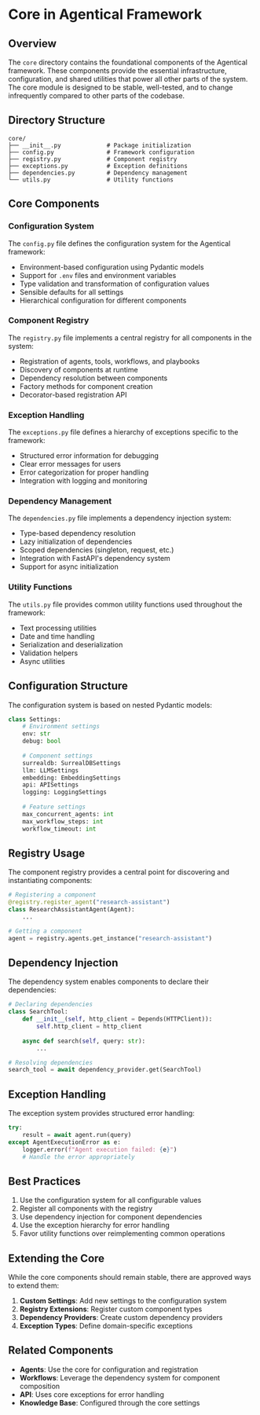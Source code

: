 # Core in Agentical Framework

## Overview

The `core` directory contains the foundational components of the Agentical framework. These components provide the essential infrastructure, configuration, and shared utilities that power all other parts of the system. The core module is designed to be stable, well-tested, and to change infrequently compared to other parts of the codebase.

## Directory Structure

```
core/
├── __init__.py             # Package initialization
├── config.py               # Framework configuration
├── registry.py             # Component registry
├── exceptions.py           # Exception definitions
├── dependencies.py         # Dependency management
└── utils.py                # Utility functions
```

## Core Components

### Configuration System

The `config.py` file defines the configuration system for the Agentical framework:

- Environment-based configuration using Pydantic models
- Support for `.env` files and environment variables
- Type validation and transformation of configuration values
- Sensible defaults for all settings
- Hierarchical configuration for different components

### Component Registry

The `registry.py` file implements a central registry for all components in the system:

- Registration of agents, tools, workflows, and playbooks
- Discovery of components at runtime
- Dependency resolution between components
- Factory methods for component creation
- Decorator-based registration API

### Exception Handling

The `exceptions.py` file defines a hierarchy of exceptions specific to the framework:

- Structured error information for debugging
- Clear error messages for users
- Error categorization for proper handling
- Integration with logging and monitoring

### Dependency Management

The `dependencies.py` file implements a dependency injection system:

- Type-based dependency resolution
- Lazy initialization of dependencies
- Scoped dependencies (singleton, request, etc.)
- Integration with FastAPI's dependency system
- Support for async initialization

### Utility Functions

The `utils.py` file provides common utility functions used throughout the framework:

- Text processing utilities
- Date and time handling
- Serialization and deserialization
- Validation helpers
- Async utilities

## Configuration Structure

The configuration system is based on nested Pydantic models:

```python
class Settings:
    # Environment settings
    env: str
    debug: bool
    
    # Component settings
    surrealdb: SurrealDBSettings
    llm: LLMSettings
    embedding: EmbeddingSettings
    api: APISettings
    logging: LoggingSettings
    
    # Feature settings
    max_concurrent_agents: int
    max_workflow_steps: int
    workflow_timeout: int
```

## Registry Usage

The component registry provides a central point for discovering and instantiating components:

```python
# Registering a component
@registry.register_agent("research-assistant")
class ResearchAssistantAgent(Agent):
    ...

# Getting a component
agent = registry.agents.get_instance("research-assistant")
```

## Dependency Injection

The dependency system enables components to declare their dependencies:

```python
# Declaring dependencies
class SearchTool:
    def __init__(self, http_client = Depends(HTTPClient)):
        self.http_client = http_client
    
    async def search(self, query: str):
        ...

# Resolving dependencies
search_tool = await dependency_provider.get(SearchTool)
```

## Exception Handling

The exception system provides structured error handling:

```python
try:
    result = await agent.run(query)
except AgentExecutionError as e:
    logger.error(f"Agent execution failed: {e}")
    # Handle the error appropriately
```

## Best Practices

1. Use the configuration system for all configurable values
2. Register all components with the registry
3. Use dependency injection for component dependencies
4. Use the exception hierarchy for error handling
5. Favor utility functions over reimplementing common operations

## Extending the Core

While the core components should remain stable, there are approved ways to extend them:

1. **Custom Settings**: Add new settings to the configuration system
2. **Registry Extensions**: Register custom component types
3. **Dependency Providers**: Create custom dependency providers
4. **Exception Types**: Define domain-specific exceptions

## Related Components

- **Agents**: Use the core for configuration and registration
- **Workflows**: Leverage the dependency system for component composition
- **API**: Uses core exceptions for error handling
- **Knowledge Base**: Configured through the core settings